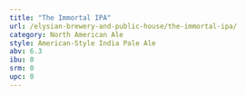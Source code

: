 ```yaml
---
title: "The Immortal IPA"
url: /elysian-brewery-and-public-house/the-immortal-ipa/
category: North American Ale
style: American-Style India Pale Ale
abv: 6.3
ibu: 0
srm: 0
upc: 0
---
```


